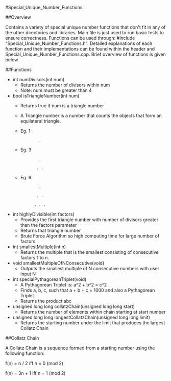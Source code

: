 #Special_Unique_Number_Functions

##Overview

Contains a variety of special unique number functions that don't fit in any of the other directories and libraries.
Main file is just used to run basic tests to ensure correctness. Functions can be used through: #include "Special_Unique_Number_Functions.h".
Detailed explanations of each function and their implementations can be found within the header and Special_Unique_Number_Functions.cpp.
Brief overview of functions is given below.

##Functions

* int numDivisors(int num)
  * Returns the number of divisors within num
  * Note: num must be greater than 4
* bool isTriangleNumber(int num)
  * Returns true if num is a triangle number
  * A Triangle number is a number that counts the objects that form an equilateral triangle.
  * Eg. 1:		

  				.

  * Eg. 3:		

  				.

  			   . .

  * Eg. 6:

  				.

  			   . .

  			  . . .

* int highlyDivisible(int factors)
  * Provides the first triangle number with number of divisors greater than the factors parameter
  * Returns that triangle number
  * Brute Force Algorithm so high computing time for large number of factors
* int smallestMultiple(int n)
  * Returns the multiple that is the smallest consisting of consecutive factors 1 to n.
* void smallestMultipleOfNConsecutive(void)
  * Outputs the smallest multiple of N consecutive numbers with user input N
* int specialPythagoreanTriplet(void)
  * A Pythagorean Triplet is: a^2 + b^2 = c^2
  * Finds a, b, c, such that a + b + c = 1000 and also a Pythagorean Triplet
  * Returns the product abc
* unsigned long long collatzChain(unsigned long long start)
  * Returns the number of elements within chain starting at start number
* unsigned long long longestCollatzChain(unsigned long long limit)
  * Returns the starting number under the limit that produces the largest Collatz Chain

##Collatz Chain

A Collatz Chain is a sequence formed from a starting number using the following function:

f(n) = n / 2 iff n = 0 (mod 2)

f(n) = 3n + 1 iff n = 1 (mod 2)
